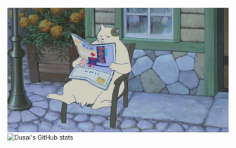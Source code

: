 ![image](https://github.com/Ve1nsStp/btnok/blob/master/src/assets/images/020.jpg)
![Dusai's GitHub stats](https://github-readme-stats.vercel.app/api?username=Ve1nsStp)
